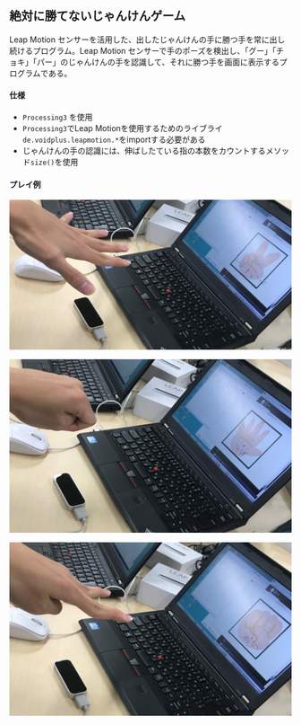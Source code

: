 ## 絶対に勝てないじゃんけんゲーム

Leap Motion センサーを活用した、出したじゃんけんの手に勝つ手を常に出し続けるプログラム。Leap Motion センサーで手のポーズを検出し、「グー」「チョキ」「パー」のじゃんけんの手を認識して、それに勝つ手を画面に表示するプログラムである。



#### 仕様

- `Processing3` を使用
- `Processing3`でLeap Motionを使用するためのライブライ`de.voidplus.leapmotion.*`をimportする必要がある
- じゃんけんの手の認識には、伸ばしたている指の本数をカウントするメソッド`size()`を使用



#### プレイ例

 ![img](eg/1.jpg)

![img](eg/2.jpg)

![img](eg/3.jpg)

